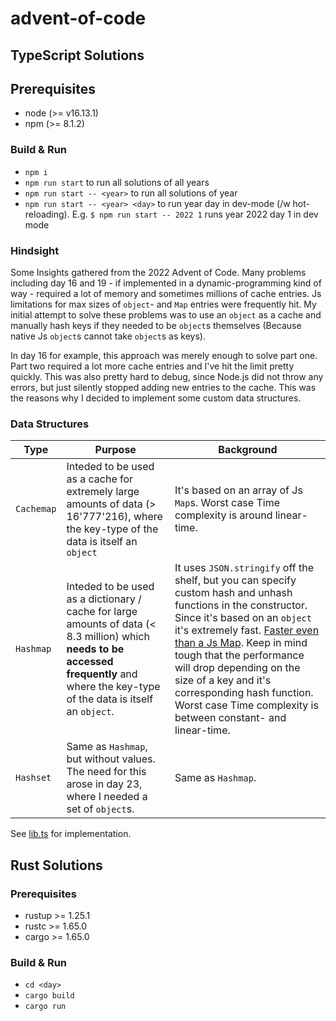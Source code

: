 # advent-of-code

## TypeScript Solutions

## Prerequisites

- node (>= v16.13.1)
- npm (>= 8.1.2)

### Build & Run

- `npm i`
- `npm run start` to run all solutions of all years
- `npm run start -- <year>` to run all solutions of year _<year>_
- `npm run start -- <year> <day>` to run year _<year>_ day _<day>_ in dev-mode (/w hot-reloading). E.g. `$ npm run start -- 2022 1` runs year 2022 day 1 in dev mode

### Hindsight

Some Insights gathered from the 2022 Advent of Code.
Many problems including day 16 and 19 - if implemented in a dynamic-programming kind of way - required a lot of memory and sometimes millions of cache entries.
Js limitations for max sizes of `object`- and `Map` entries were frequently hit. My initial attempt to solve these problems was to use an `object` as a cache and manually hash keys if they needed to be `object`s themselves (Because native Js `object`s cannot take `object`s as keys).

In day 16 for example, this approach was merely enough to solve part one. Part two required a lot more cache entries and I've hit the limit pretty quickly. This was also pretty hard to debug, since
Node.js did not throw any errors, but just silently stopped adding new entries to the cache.
This was the reasons why I decided to implement some custom data structures.

### Data Structures

| Type       | Purpose                                                                                                                                                                                  | Background                                                                                                                                                                                                                                                                                                                                                                                                                       |
| ---------- | ---------------------------------------------------------------------------------------------------------------------------------------------------------------------------------------- | -------------------------------------------------------------------------------------------------------------------------------------------------------------------------------------------------------------------------------------------------------------------------------------------------------------------------------------------------------------------------------------------------------------------------------- |
| `Cachemap` | Inteded to be used as a cache for extremely large amounts of data (> 16'777'216), where the key-type of the data is itself an `object`                                                   | It's based on an array of Js `Map`s. Worst case Time complexity is around linear-time.                                                                                                                                                                                                                                                                                                                                           |
| `Hashmap`  | Inteded to be used as a dictionary / cache for large amounts of data (< 8.3 million) which **needs to be accessed frequently** and where the key-type of the data is itself an `object`. | It uses `JSON.stringify` off the shelf, but you can specify custom hash and unhash functions in the constructor. Since it's based on an `object` it's extremely fast. [Faster even than a Js Map](https://stackoverflow.com/a/54385459). Keep in mind tough that the performance will drop depending on the size of a key and it's corresponding hash function. Worst case Time complexity is between constant- and linear-time. |
| `Hashset`  | Same as `Hashmap`, but without values. The need for this arose in day 23, where I needed a set of `object`s.                                                                             | Same as `Hashmap`.                                                                                                                                                                                                                                                                                                                                                                                                               |

See [lib.ts](https://github.com/shoedler/advent-of-code/blob/master/2022/typescript/lib.ts) for implementation.

## Rust Solutions

### Prerequisites

- rustup >= 1.25.1
- rustc >= 1.65.0
- cargo >= 1.65.0

### Build & Run

- `cd <day>`
- `cargo build`
- `cargo run`
